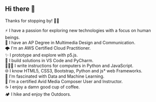 ## Hi there 👋

Thanks for stopping by! 👨‍🚀

⚡ I have a passion for exploring new technologies with a focus on human beings.\
🖖 I have an AP Degree in Multimedia Design and Communication.\
🌩️ I'm an AWS Certified Cloud Practitioner.\
✨ I prototype and explore with p5.js.\
🧰 I build solutions in VS Code and PyCharm.\
👨🏻‍💻 I write instructions for computers in Python and JavaScript.\
🌐 I know HTML5, CSS3, Bootstrap, Python and js* web Frameworks.\
🤖 I'm fascinated with Data and Machine Learning.\
🎥 I'm a certified Avid Media Composer User and Instructor.\
☕️ I enjoy a damn good cup of coffee.\
🏕️ I hike and enjoy the Outdoors.

<!--
**smogelmose/smogelmose** is a ✨ _special_ ✨ repository because its `README.md` (this file) appears on your GitHub profile.

Here are some ideas to get you started:

- 🔭 I’m currently working on ...
- 🌱 I’m currently learning ...
- 👯 I’m looking to collaborate on ...
- 🤔 I’m looking for help with ...
- 💬 Ask me about ...
- 📫 How to reach me: ...
- 😄 Pronouns: ...
- ⚡ Fun fact: ...
-->

